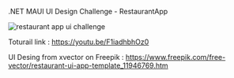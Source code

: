 .NET MAUI UI Design Challenge - RestaurantApp

![restaurant app ui challenge](https://github.com/omarheaba/RestaurantApp/assets/77030253/af903d79-45d8-417e-8615-4fe072d6c076)

Toturail link : https://youtu.be/F1iadhbhOz0

UI Desing from xvector on Freepik : 
https://www.freepik.com/free-vector/restaurant-ui-app-template_11946769.htm
